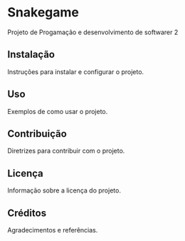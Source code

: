 # Snakegame
Projeto de Progamação e desenvolvimento de softwarer 2 

## Instalação

Instruções para instalar e configurar o projeto.

## Uso

Exemplos de como usar o projeto.

## Contribuição

Diretrizes para contribuir com o projeto.

## Licença

Informação sobre a licença do projeto.

## Créditos

Agradecimentos e referências.
